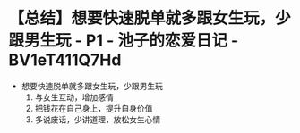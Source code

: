 # 【总结】想要快速脱单就多跟女生玩，少跟男生玩 - P1 - 池子的恋爱日记 - BV1eT411Q7Hd

-   想要快速脱单就多跟女生玩，少跟男生玩
    1.  与女生互动，增加感情
    2.  把钱花在自己身上，提升自身价值
    3.  多说废话，少讲道理，放松女生心情